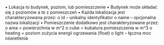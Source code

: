 • Lokacja to budynek, poziom, lub pomieszczenie
• Budynek może składać się z poziomów a te z pomieszczeń
• Każda lokalizacja jest charakteryzowana przez:
    o id – unikalny identyfikator
   o name – opcjonalna nazwa lokalizacji
• Pomieszczenie dodatkowo jest charakteryzowane przez:
   o area = powierzchnia w m^2
   o cube = kubatura pomieszczenia w m^3
   o heating = poziom zużycia energii ogrzewania (float)
   o light – łączna moc oświetlenia
